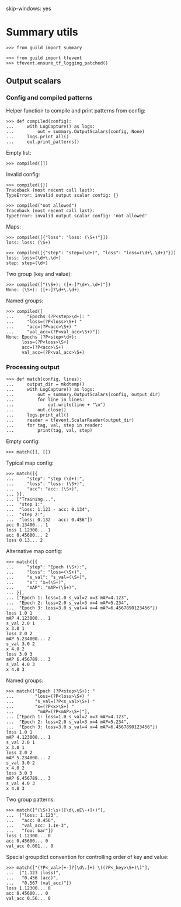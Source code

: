 skip-windows: yes

# Summary utils

    >>> from guild import summary

    >>> from guild import tfevent
    >>> tfevent.ensure_tf_logging_patched()

## Output scalars

### Config and compiled patterns

Helper function to compile and print patterns from config:

    >>> def compiled(config):
    ...     with LogCapture() as logs:
    ...         out = summary.OutputScalars(config, None)
    ...     logs.print_all()
    ...     out.print_patterns()

Empty list:

    >>> compiled([])

Invalid config:

    >>> compiled({})
    Traceback (most recent call last):
    TypeError: invalid output scalar config: {}

    >>> compiled("not allowed")
    Traceback (most recent call last):
    TypeError: invalid output scalar config: 'not allowed'

Maps:

    >>> compiled([{"loss": "loss: (\S+)"}])
    loss: loss: (\S+)

    >>> compiled([{"step": "step=(\d+)", "loss": "loss=(\d+\.\d+)"}])
    loss: loss=(\d+\.\d+)
    step: step=(\d+)

Two group (key and value):

    >>> compiled(["(\S+): ([+-]?\d+\.\d+)"])
    None: (\S+): ([+-]?\d+\.\d+)

Named groups:

    >>> compiled([
    ...     "Epochs (?P<step>\d+): "
    ...     "loss=(?P<loss>\S+) "
    ...     "acc=(?P<acc>\S+) "
    ...     "val_acc=(?P<val_acc>\S+)"])
    None: Epochs (?P<step>\d+):
          loss=(?P<loss>\S+)
          acc=(?P<acc>\S+)
          val_acc=(?P<val_acc>\S+)

### Processing output

    >>> def match(config, lines):
    ...     output_dir = mkdtemp()
    ...     with LogCapture() as logs:
    ...         out = summary.OutputScalars(config, output_dir)
    ...         for line in lines:
    ...             out.write(line + "\n")
    ...         out.close()
    ...     logs.print_all()
    ...     reader = tfevent.ScalarReader(output_dir)
    ...     for tag, val, step in reader:
    ...         print(tag, val, step)

Empty config:

    >>> match([], [])

Typical map config:

    >>> match([{
    ...     "step": "step (\d+):",
    ...     "loss": "loss: (\S+)",
    ...     "acc": "acc: (\S+)",
    ... }],
    ... ["Training...",
    ...  "step 1:",
    ...  "loss: 1.123 - acc: 0.134",
    ...  "step 2:",
    ...  "loss: 0.132 - acc: 0.456"])
    acc 0.13400... 1
    loss 1.12300... 1
    acc 0.45600... 2
    loss 0.13... 2

Alternative map config:

    >>> match([{
    ...     "step": "Epoch (\S+):",
    ...     "loss": "loss=(\S+)",
    ...     "s_val": "s_val=(\S+)",
    ...     "x": "x=(\S+)",
    ...     "mAP": "mAP=(\S+)",
    ... }],
    ... ["Epoch 1: loss=1.0 s_val=2 x=3 mAP=4.123",
    ...  "Epoch 2: loss=2.0 s_val=3 x=4 mAP=5.234",
    ...  "Epoch 3: loss=3.0 s_val=4 x=4 mAP=6.4567890123456"])
    loss 1.0 1
    mAP 4.123000... 1
    s_val 2.0 1
    x 3.0 1
    loss 2.0 2
    mAP 5.234000... 2
    s_val 3.0 2
    x 4.0 2
    loss 3.0 3
    mAP 6.456789... 3
    s_val 4.0 3
    x 4.0 3

Named groups:

    >>> match(["Epoch (?P<step>\S+): "
    ...        "loss=(?P<loss>\S+) "
    ...        "s_val=(?P<s_val>\S+) "
    ...        "x=(?P<x>\S+) "
    ...         "mAP=(?P<mAP>\S+)"],
    ... ["Epoch 1: loss=1.0 s_val=2 x=3 mAP=4.123",
    ...  "Epoch 2: loss=2.0 s_val=3 x=4 mAP=5.234",
    ...  "Epoch 3: loss=3.0 s_val=4 x=4 mAP=6.4567890123456"])
    loss 1.0 1
    mAP 4.123000... 1
    s_val 2.0 1
    x 3.0 1
    loss 2.0 2
    mAP 5.234000... 2
    s_val 3.0 2
    x 4.0 2
    loss 3.0 3
    mAP 6.456789... 3
    s_val 4.0 3
    x 4.0 3

Two group patterns:

    >>> match(["(\S+):\s+([\d\.eE\-+]+)"],
    ...  ["loss: 1.123",
    ...   "acc: 0.456",
    ...   "val_acc: 1.1e-3",
    ...   "foo: bar"])
    loss 1.12300... 0
    acc 0.45600... 0
    val_acc 0.001... 0

Special groupdict convention for controlling order of key and value:

    >>> match(["(?P<_val>[+-]?[\d\.]+) \((?P<_key>\S+)\)"],
    ...  ["1.123 (loss)",
    ...   "0.456 (acc)",
    ...   "0.567 (val_acc)"])
    loss 1.12300... 0
    acc 0.45600... 0
    val_acc 0.56... 0
